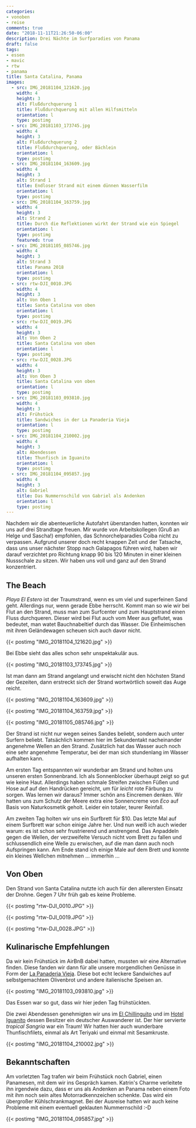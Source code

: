 ```yaml
---
categories:
- vonoben
- reise
comments: true
date: "2018-11-11T21:26:50-06:00"
description: Drei Nächte im Surfparadies von Panama
draft: false
tags:
- essen
- mavic
- rtw
- panama
title: Santa Catalina, Panama
images:
  - src: IMG_20181104_121620.jpg
    width: 4
    height: 3
    alt: Flußdurchquerung 1
    title: Flußdurchquerung mit allen Hilfsmitteln
    orientation: l
    type: postimg
  - src: IMG_20181103_173745.jpg
    width: 4
    height: 3
    alt: Flußdurchquerung 2
    title: Flußdurchquerung, oder Bächlein
    orientation: l
    type: postimg
  - src: IMG_20181104_163609.jpg
    width: 4
    height: 3
    alt: Strand 1
    title: Endloser Strand mit einem dünnen Wasserfilm
    orientation: l
    type: postimg
  - src: IMG_20181104_163759.jpg
    width: 4
    height: 3
    alt: Strand 2
    title: Durch die Reflektionen wirkt der Strand wie ein Spiegel
    orientation: l
    type: postimg
    featured: true
  - src: IMG_20181105_085746.jpg
    width: 4
    height: 3
    alt: Strand 3
    title: Panama 2018
    orientation: l
    type: postimg
  - src: rtw-DJI_0010.JPG
    width: 4
    height: 3
    alt: Von Oben 1
    title: Santa Catalina von oben
    orientation: l
    type: postimg
  - src: rtw-DJI_0019.JPG
    width: 4
    height: 3
    alt: Von Oben 2
    title: Santa Catalina von oben
    orientation: l
    type: postimg
  - src: rtw-DJI_0028.JPG
    width: 4
    height: 3
    alt: Von Oben 3
    title: Santa Catalina von oben
    orientation: l
    type: postimg
  - src: IMG_20181103_093810.jpg
    width: 4
    height: 3
    alt: Frühstück
    title: Sandwiches in der La Panaderia Vieja
    orientation: l
    type: postimg
  - src: IMG_20181104_210002.jpg
    width: 4
    height: 3
    alt: Abendessen
    title: Thunfisch im Iguanito
    orientation: l
    type: postimg
  - src: IMG_20181104_095857.jpg
    width: 4
    height: 3
    alt: Gabriel
    title: Das Nummernschild von Gabriel als Andenken
    orientation: l
    type: postimg
---
```


Nachdem wir die abenteuerliche Autofahrt überstanden hatten, konnten wir uns auf drei Strandtage freuen. Mir wurde von Arbeitskollegen (Gruß an Helge und Sascha!) empfohlen, das Schnorchelparadies Coiba nicht zu verpassen. Aufgrund unserer doch recht knappen Zeit und der Tatsache, dass uns unser nächster Stopp nach Galapagos führen wird, haben wir darauf verzichtet pro Richtung knapp 90 bis 120 Minuten in einer kleinen Nussschale zu sitzen. Wir haben uns voll und ganz auf den Strand konzentriert.

## The Beach

_Playa El Estero_ ist der Traumstrand, wenn es um viel und superfeinen Sand geht. Allerdings nur, wenn gerade Ebbe herrscht. Kommt man so wie wir bei Flut an den Strand, muss man zum Surfcenter und zum Hauptstrand einen Fluss durchqueren. Dieser wird bei Flut auch vom Meer aus geflutet, was bedeutet, man watet Bauchnabeltief durch das Wasser. Die Einheimischen mit ihren Geländewagen scheuen sich auch davor nicht.

{{< postimg "IMG_20181104_121620.jpg" >}}

Bei Ebbe sieht das alles schon sehr unspektakulär aus.

{{< postimg "IMG_20181103_173745.jpg" >}}

Ist man dann am Strand angelangt und erwischt nicht den höchsten Stand der Gezeiten, dann erstreckt sich der Strand wortwörtlich soweit das Auge reicht.

{{< postimg "IMG_20181104_163609.jpg" >}}

{{< postimg "IMG_20181104_163759.jpg" >}}

{{< postimg "IMG_20181105_085746.jpg" >}}

Der Strand ist nicht nur wegen seines Sandes beliebt, sondern auch unter Surfern beliebt. Tatsächlich kommen hier im Sekundentakt nacheinander angenehme Wellen an den Strand. Zusätzlich hat das Wasser auch noch eine sehr angenehme Temperatur, bei der man sich stundenlang im Wasser aufhalten kann.

Am ersten Tag entspannten wir wunderbar am Strand und holten uns unseren ersten Sonnenbrand. Ich als Sonnenblocker überhaupt zeigt so gut wie keine Haut. Allerdings haben schmale Streifen zwischen Füßen und Hose auf auf den Handrücken gereicht, um für _leicht_ rote Färbung zu sorgen. Was lernen wir daraus? Immer schön ans Eincremen denken. Wir hatten uns zum Schutz der Meere extra eine Sonnencreme von _Eco_ auf Basis von Naturkosmetik geholt. Leider ein totaler, teurer Reinfall.

Am zweiten Tag holten wir uns ein Surfbrett für $10. Das letzte Mal auf einem Surfbrett war schon einige Jahre her. Und nun weiß ich auch wieder warum: es ist schon sehr frustrierend und anstrengend. Das Anpaddeln gegen die Wellen, der verzweifelte Versuch nicht vom Brett zu fallen und schlussendlich eine Welle zu erwischen, auf die man dann auch noch Aufspringen kann. Am Ende stand ich einige Male auf dem Brett und konnte ein kleines Wellchen mitnehmen ... immerhin ...

## Von Oben

Den Strand von Santa Catalina nutzte ich auch für den allerersten Einsatz der Drohne. Gegen 7 Uhr früh gab es keine Probleme.

{{< postimg "rtw-DJI_0010.JPG" >}}

{{< postimg "rtw-DJI_0019.JPG" >}}

{{< postimg "rtw-DJI_0028.JPG" >}}

## Kulinarische Empfehlungen

Da wir kein Frühstück im AirBnB dabei hatten, mussten wir eine Alternative finden. Diese fanden wir dann für alle unsere morgendlichen Genüsse in Form der [La Panaderia Vieja](https://goo.gl/maps/2JVMrNnT4WF2). Diese bot echt leckere Sandwiches auf selbstgemachtem Olivenbrot und andere italienische Speisen an.

{{< postimg "IMG_20181103_093810.jpg" >}}

Das Essen war so gut, dass wir hier jeden Tag frühstückten.

Die zwei Abendessen genehmigten wir uns im [El Chillinguito](https://goo.gl/maps/z4kKMJAAQHr) und im [Hotel Iguanito](https://goo.gl/maps/hoDuFzpSHBq) dessen Besitzer ein deutscher Auswanderer ist. Der hier servierte _tropical Sangria_ war ein Traum! Wir hatten hier auch wunderbare Thunfischfilets, einmal als Art Teriyaki und einmal mit Sesamkruste.

{{< postimg "IMG_20181104_210002.jpg" >}}

## Bekanntschaften

Am vorletzten Tag trafen wir beim Frühstück noch Gabriel, einen Panamesen, mit dem wir ins Gespräch kamen. Katrin's Charme verleitete ihn irgendwie dazu, dass er uns als Andenken an Panama neben einem Foto mit ihm noch sein altes Motorradkennzeichen schenkte. Das wird ein übergroßer Kühlschrankmagnet. Bei der Ausreise hatten wir auch keine Probleme mit einem eventuell geklauten Nummernschild :-D

{{< postimg "IMG_20181104_095857.jpg" >}}

